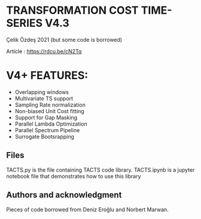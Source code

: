 

# TRANSFORMATION COST TIME-SERIES V4.3
Çelik Özdeş 2021 (but some code is borrowed)

Article : https://rdcu.be/cN2Tq


#  V4+ FEATURES:
- Overlapping windows
- Multivariate TS support
- Sampling Rate normalization
- Non-biased Unit Cost fitting
- Support for Gap Masking
- Parallel Lambda Optimization
- Parallel Spectrum Pipeline
- Surrogate Bootsrapping

## Files

TACTS.py is the file containing TACTS code library.
TACTS.ipynb is a jupyter notebook file that demonstrates how to use this library

## Authors and acknowledgment
Pieces of code borrowed from Deniz Eroğlu and Norbert Marwan.






